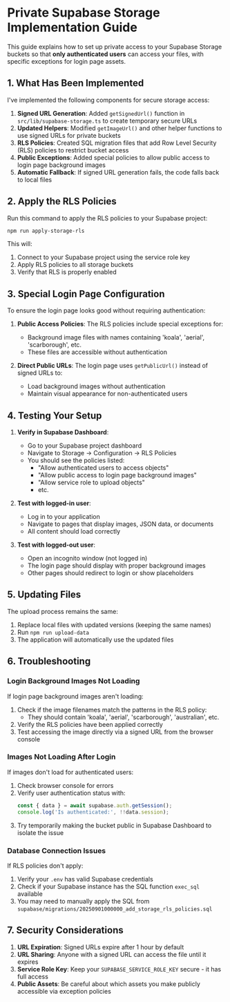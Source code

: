 # Private Supabase Storage Implementation Guide

This guide explains how to set up private access to your Supabase Storage buckets so that **only authenticated users** can access your files, with specific exceptions for login page assets.

## 1. What Has Been Implemented

I've implemented the following components for secure storage access:

1. **Signed URL Generation**: Added `getSignedUrl()` function in `src/lib/supabase-storage.ts` to create temporary secure URLs
2. **Updated Helpers**: Modified `getImageUrl()` and other helper functions to use signed URLs for private buckets
3. **RLS Policies**: Created SQL migration files that add Row Level Security (RLS) policies to restrict bucket access
4. **Public Exceptions**: Added special policies to allow public access to login page background images
5. **Automatic Fallback**: If signed URL generation fails, the code falls back to local files

## 2. Apply the RLS Policies

Run this command to apply the RLS policies to your Supabase project:

```bash
npm run apply-storage-rls
```

This will:
1. Connect to your Supabase project using the service role key
2. Apply RLS policies to all storage buckets
3. Verify that RLS is properly enabled

## 3. Special Login Page Configuration

To ensure the login page looks good without requiring authentication:

1. **Public Access Policies**: The RLS policies include special exceptions for:
   - Background image files with names containing 'koala', 'aerial', 'scarborough', etc.
   - These files are accessible without authentication

2. **Direct Public URLs**: The login page uses `getPublicUrl()` instead of signed URLs to:
   - Load background images without authentication
   - Maintain visual appearance for non-authenticated users

## 4. Testing Your Setup

1. **Verify in Supabase Dashboard**:
   - Go to your Supabase project dashboard
   - Navigate to Storage → Configuration → RLS Policies
   - You should see the policies listed:
     - "Allow authenticated users to access objects"
     - "Allow public access to login page background images"
     - "Allow service role to upload objects"
     - etc.

2. **Test with logged-in user**:
   - Log in to your application
   - Navigate to pages that display images, JSON data, or documents
   - All content should load correctly

3. **Test with logged-out user**:
   - Open an incognito window (not logged in)
   - The login page should display with proper background images
   - Other pages should redirect to login or show placeholders

## 5. Updating Files

The upload process remains the same:

1. Replace local files with updated versions (keeping the same names)
2. Run `npm run upload-data`
3. The application will automatically use the updated files

## 6. Troubleshooting

### Login Background Images Not Loading

If login page background images aren't loading:
1. Check if the image filenames match the patterns in the RLS policy:
   - They should contain 'koala', 'aerial', 'scarborough', 'australian', etc.
2. Verify the RLS policies have been applied correctly
3. Test accessing the image directly via a signed URL from the browser console

### Images Not Loading After Login

If images don't load for authenticated users:

1. Check browser console for errors
2. Verify user authentication status with:
   ```js
   const { data } = await supabase.auth.getSession();
   console.log('Is authenticated:', !!data.session);
   ```
3. Try temporarily making the bucket public in Supabase Dashboard to isolate the issue

### Database Connection Issues

If RLS policies don't apply:

1. Verify your `.env` has valid Supabase credentials
2. Check if your Supabase instance has the SQL function `exec_sql` available
3. You may need to manually apply the SQL from `supabase/migrations/20250901000000_add_storage_rls_policies.sql`

## 7. Security Considerations

1. **URL Expiration**: Signed URLs expire after 1 hour by default
2. **URL Sharing**: Anyone with a signed URL can access the file until it expires
3. **Service Role Key**: Keep your `SUPABASE_SERVICE_ROLE_KEY` secure - it has full access
4. **Public Assets**: Be careful about which assets you make publicly accessible via exception policies 